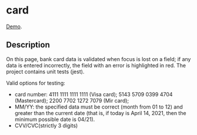 # card

[Demo](https://dzianachayeuskaya.github.io/card).

## Description
On this page, bank card data is validated when focus is lost on a field; if any data is entered incorrectly, the field with an error is highlighted in red. The project contains unit tests (jest).

Valid options for testing:
- card number: 4111 1111 1111 1111 (Visa card); 5143 5709 0399 4704 (Mastercard); 2200 7702 1272 7079 (Mir card);
- MM/YY: the specified data must be correct (month from 01 to 12) and greater than the current date (that is, if today is April 14, 2021, then the minimum possible date is 04/21).
- CVV/CVC(strictly 3 digits)
